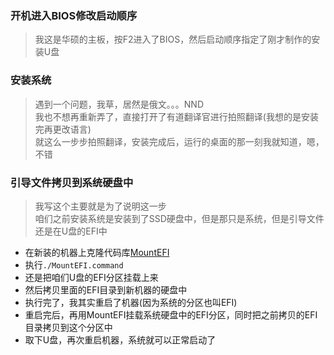 ### 开机进入BIOS修改启动顺序
> 我这是华硕的主板，按F2进入了BIOS，然后启动顺序指定了刚才制作的安装U盘  

### 安装系统
> 遇到一个问题，我草，居然是俄文。。。NND  
> 我也不想再重新弄了，直接打开了有道翻译官进行拍照翻译(我想的是安装完再更改语言)  
> 就这么一步步拍照翻译，安装完成后，运行的桌面的那一刻我就知道，嗯，不错  

### 引导文件拷贝到系统硬盘中
> 我写这个主要就是为了说明这一步  
> 咱们之前安装系统是安装到了SSD硬盘中，但是那只是系统，但是引导文件还是在U盘的EFI中  

* 在新装的机器上克隆代码库[MountEFI](https://github.com/corpnewt/MountEFI.git)  
* 执行```./MountEFI.command```  
* 还是把咱们U盘的EFI分区挂载上来  
* 然后拷贝里面的EFI目录到新机器的硬盘中  
* 执行完了，我其实重启了机器(因为系统的分区也叫EFI)  
* 重启完后，再用MountEFI挂载系统硬盘中的EFI分区，同时把之前拷贝的EFI目录拷贝到这个分区中  
* 取下U盘，再次重启机器，系统就可以正常启动了  
